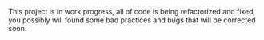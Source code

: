 This project is in work progress, all of code is being refactorized and fixed, you possibly will found some bad practices and bugs that will be corrected soon.
